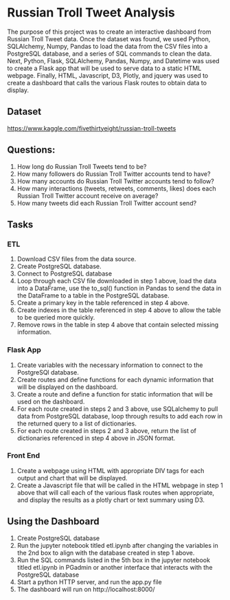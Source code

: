 # Russian Troll Tweet Analysis

The purpose of this project was to create an interactive dashboard from Russian Troll Tweet data. Once the dataset was found, we used Python, SQLAlchemy, Numpy, Pandas to load the data from the CSV files into a PostgreSQL database, and a series of SQL commands to clean the data. Next, Python, Flask, SQLAlchemy, Pandas, Numpy, and Datetime was used to create a Flask app that will be used to serve data to a static HTML webpage. Finally, HTML, Javascript, D3, Plotly, and jquery was used to create a dashboard that calls the various Flask routes to obtain data to display.

## Dataset

https://www.kaggle.com/fivethirtyeight/russian-troll-tweets

## Questions:

1. How long do Russian Troll Tweets tend to be?
2. How many followers do Russian Troll Twitter accounts tend to have?
3. How many accounts do Russian Troll Twitter accounts tend to follow?
4. How many interactions (tweets, retweets, comments, likes) does each Russian Troll Twitter account receive on average?
5. How many tweets did each Russian Troll Twitter account send?

## Tasks

### ETL

1. Download CSV files from the data source.
2. Create PostgreSQL database.
3. Connect to PostgreSQL database
4. Loop through each CSV file downloaded in step 1 above, load the data into a DataFrame, use the to_sql() function in Pandas to send the data in the DataFrame to a table in the PostgreSQL database. 
5. Create a primary key in the table referenced in step 4 above.
6. Create indexes in the table referenced in step 4 above to allow the table to be queried more quickly. 
7. Remove rows in the table in step 4 above that contain selected missing information.

### Flask App

1. Create variables with the necessary information to connect to the PostgreSQl database.
2. Create routes and define functions for each dynamic information that will be displayed on the dashboard. 
3. Create a route and define a function for static information that will be used on the dashboard. 
4. For each route created in steps 2 and 3 above, use SQLalchemy to pull data from PostgreSQL database, loop through results to add each row in the returned query to a list of dictionaries. 
5. For each route created in steps 2 and 3 above, return the list of dictionaries referenced in step 4 above in JSON format.

### Front End 

1. Create a webpage using HTML with appropriate DIV tags for each output and chart that will be displayed.
2. Create a Javascript file that will be called in the HTML webpage in step 1 above that will call each of the various flask routes when appropriate, and display the results as a plotly chart or text summary using D3. 

## Using the Dashboard
1. Create PostgreSQL database
2. Run the jupyter notebook titled etl.ipynb after changing the variables in the 2nd box to align with the database created in step 1 above.
3. Run the SQL commands listed in the 5th box in the jupyter notebook titled etl.ipynb in PGadmin or another interface that interacts with the PostgreSQL database
4. Start a python HTTP server, and run the app.py file
5. The dashboard will run on http://localhost:8000/
